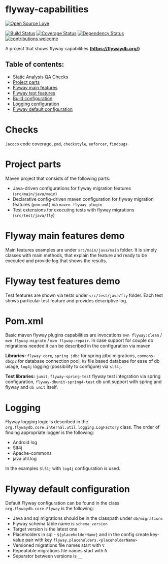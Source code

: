 # flyway-capabilities
[![Open Source Love](https://badges.frapsoft.com/os/v2/open-source.svg?v=103)](https://github.com/ellerbrock/open-source-badge/)    

[![Build Status](https://travis-ci.org/Iurii-Dziuban/flyway-capabilities.svg?branch=master)](https://travis-ci.org/Iurii-Dziuban/flyway-capabilities)
[![Coverage Status](https://coveralls.io/repos/github/Iurii-Dziuban/flyway-capabilities/badge.svg?branch=master)](https://coveralls.io/github/Iurii-Dziuban/flyway-capabilities?branch=master)
[![Dependency Status](https://www.versioneye.com/user/projects/57b8ae77fc182700376fe67e/badge.svg?style=flat-square)](https://www.versioneye.com/user/projects/57b8ae77fc182700376fe67e)
[![contributions welcome](https://img.shields.io/badge/contributions-welcome-brightgreen.svg?style=flat)](https://github.com/Iurii-Dziuban/flyway-capabilities/issues)

A project that shows flyway capabilities **(https://flywaydb.org/)**

## Table of contents:
 * [Static Analysis QA Checks](#checks)
 * [Project parts](#project-parts)
 * [Flyway main features](#flyway-main-features-demo)
 * [Flyway test features](#flyway-test-features-demo)
 * [Build configuration](#pomxml)
 * [Logging configuration](#logging)
 * [Flyway default configuration](#flyway-default-configuration)

# Checks

`Jacoco` code coverage, `pmd`, `checkstyle`, `enforcer`, `findbugs`

# Project parts
Maven project that consists of the following parts:
- Java-driven configurations for flyway migration features (`src/main/java/main`)
- Declarative config-driven maven configuration for flyway migration features (`pom.xml`) via `maven flyway plugin` 
- Test extensions for executing tests with flyway migrations (`src/test/java/fly`) 

# Flyway main features demo
Main features examples are under `src/main/java/main` folder. It is simply classes with main methods, that explain the feature and ready to be executed and provide log that shows the results.

# Flyway test features demo
Test features are shown via tests under `src/test/java/fly` folder. Each test shows particular test feature and provides descriptive log.

# Pom.xml
Basic maven flyway plugins capabilities are invocations `mvn flyway:clean` / `mvn flyway:migrate` / `mvn flyway:repair`.
In case support for couple db migrations needed it can be described in the configuration via maven <executions>

**Libraries:** `flyway core`, `spring jdbc` for spring jdbc migrations, `commons-dbcp2` for database connection pool, `h2` file based database for ease of db usage, `log4j` logging (possibility to configure) via `slf4j`.

**Test libraries:** `junit`, `flyway-spring-test` flyway test integration via spring configuration, `flyway-dbunit-spring4-test` db unit support with spring and flyway and `db unit` itself.

# Logging
Flyway logging logic is described in the `org.flywaydb.core.internal.util.logging.LogFactory` class. 
The order of finding appropriate logger is the following:
- Android log
- Slf4j
- Apache-commons
- java.util.log

In the examples `Slf4j` with `log4j` configuration is used.

# Flyway default configuration
Default Flyway configuration can be found in the class `org.flywaydb.core.Flyway` is the following:
- Java and sql migrations should be in the classpath under `db/migrations`
- Flyway schema table name is `schema_version`
- Target version is the latest one
- Placeholders in sql - `${placeholderName}` and in the config create key-value pair with key `flyway.placeholders.<placeholderName>`
- Versioned migrations file names start with `V`
- Repeatable migrations file names start with `R`
- Separator between versions is `__`
